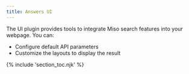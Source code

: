 ```yaml
---
title: Answers UI
---
```


The UI plugin provides tools to integrate Miso search features into your webpage. You can:

* Configure default API parameters
* Customize the layouts to display the result

{% include 'section_toc.njk' %}
